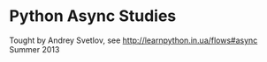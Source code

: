 Python Async Studies
=============

Tought by Andrey Svetlov, see http://learnpython.in.ua/flows#async
Summer 2013

